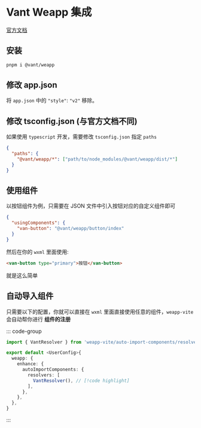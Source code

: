 # Vant Weapp 集成

[官方文档](https://vant-ui.github.io/vant-weapp/#/home)

## 安装

```sh
pnpm i @vant/weapp
```

## 修改 app.json

将 `app.json` 中的 `"style"`: `"v2"` 移除。

## 修改 tsconfig.json (与官方文档不同)

如果使用 `typescript` 开发，需要修改 `tsconfig.json` 指定 `paths`

```json
{
  "paths": {
    "@vant/weapp/*": ["path/to/node_modules/@vant/weapp/dist/*"]
  }
}
```

## 使用组件

以按钮组件为例，只需要在 JSON 文件中引入按钮对应的自定义组件即可

```json
{
  "usingComponents": {
    "van-button": "@vant/weapp/button/index"
  }
}
```

然后在你的 `wxml` 里面使用:

```html
<van-button type="primary">按钮</van-button>
```

就是这么简单

## 自动导入组件

只需要以下的配置，你就可以直接在 `wxml` 里面直接使用任意的组件，`weapp-vite` 会自动帮你进行 **组件的注册**

::: code-group

```ts [vite.config.ts]
import { VantResolver } from 'weapp-vite/auto-import-components/resolvers' // [!code highlight]

export default <UserConfig>{
  weapp: {
    enhance: {
      autoImportComponents: {
        resolvers: [
          VantResolver(), // [!code highlight]
        ],
      },
    },
  },
}
```

:::
